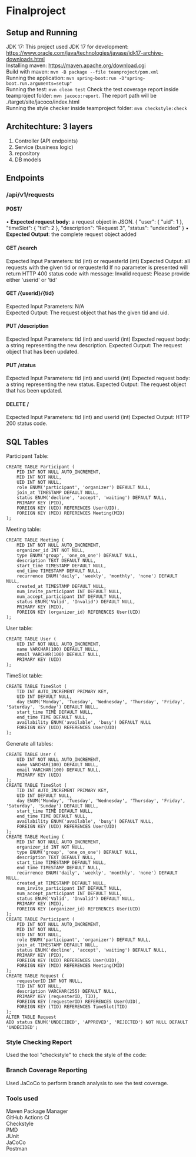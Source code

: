 # Finalproject

## Setup and Running

JDK 17: This project used JDK 17 for development: https://www.oracle.com/java/technologies/javase/jdk17-archive-downloads.html  
Installing maven: https://maven.apache.org/download.cgi  
Build with maven: ```mvn -B package --file teamproject/pom.xml```  
Running the application: ```mvn spring-boot:run -D"spring-boot.run.arguments=setup"```  
Running the test: ```mvn clean test```
Check the test coverage report inside teamproject folder: ```mvn jacoco:report```. The report path will be ./target/site/jacoco/index.html  
Running the style checker inside teamproject folder: ```mvn checkstyle:check```  


## Architechture: 3 layers
1. Controller (API endpoints)
2. Service (business logic)
3. repository 
4. DB models

## Endpoints

### /api/v1/requests
#### POST/ 
• **Expected request body**: a request object in JSON.
{
    "user": {
        "uid": 1 
    },
    "timeSlot": {
        "tid": 2
    },
    "description": "Request 3",
    "status": "undecided"
}
• **Expected Output**: the complete request object added

#### GET /search
Expected Input Parameters: tid (int) or requesterId (int)
Expected Output: all requests with the given tid or rerquesterId
If no parameter is presented will return HTTP 400 status code with message: Invalid request: Please provide either 'userid' or 'tid'

#### GET /{userid}/{tid}
Expected Input Parameters: N/A  
Expected Output: The request object that has the given tid and uid.

#### PUT /description
Expected Input Parameters:  tid (int) and userid (int) 
Expected request body: a string representing the new description.
Expected Output: The request object that has been updated.

#### PUT /status
Expected Input Parameters:  tid (int) and userid (int) 
Expected request body: a string representing the new status.
Expected Output: The request object that has been updated.

#### DELETE /
Expected Input Parameters:  tid (int) and userid (int) 
Expected Output: HTTP 200 status code.

## SQL Tables

Participant Table:
```
CREATE TABLE Participant (
    PID INT NOT NULL AUTO_INCREMENT,
    MID INT NOT NULL,
    UID INT NOT NULL,
    role ENUM('participant', 'organizer') DEFAULT NULL,
    join_at TIMESTAMP DEFAULT NULL,
    status ENUM('decline', 'accept', 'waiting') DEFAULT NULL,
    PRIMARY KEY (PID),
    FOREIGN KEY (UID) REFERENCES User(UID),
    FOREIGN KEY (MID) REFERENCES Meeting(MID)
);
```
Meeting table:
```
CREATE TABLE Meeting (
    MID INT NOT NULL AUTO_INCREMENT,
    organizer_id INT NOT NULL,
    type ENUM('group', 'one_on_one') DEFAULT NULL,
    description TEXT DEFAULT NULL,
    start_time TIMESTAMP DEFAULT NULL,
    end_time TIMESTAMP DEFAULT NULL,
    recurrence ENUM('daily', 'weekly', 'monthly', 'none') DEFAULT NULL,
    created_at TIMESTAMP DEFAULT NULL,
    num_invite_participant INT DEFAULT NULL,
    num_accept_participant INT DEFAULT NULL,
    status ENUM('Valid', 'Invalid') DEFAULT NULL,
    PRIMARY KEY (MID),
    FOREIGN KEY (organizer_id) REFERENCES User(UID)
);
```
User table:
```
CREATE TABLE User (
    UID INT NOT NULL AUTO_INCREMENT,
    name VARCHAR(100) DEFAULT NULL,
    email VARCHAR(100) DEFAULT NULL,
    PRIMARY KEY (UID)
);
```

TimeSlot table:
```
CREATE TABLE TimeSlot (
    TID INT AUTO_INCREMENT PRIMARY KEY,
    UID INT DEFAULT NULL,
    day ENUM('Monday', 'Tuesday', 'Wednesday', 'Thursday', 'Friday', 'Saturday', 'Sunday') DEFAULT NULL,
    start_time TIME DEFAULT NULL,
    end_time TIME DEFAULT NULL,
    availability ENUM('available', 'busy') DEFAULT NULL
    FOREIGN KEY (UID) REFERENCES User(UID)
);
```


Generate all tables:
```
CREATE TABLE User (
    UID INT NOT NULL AUTO_INCREMENT,
    name VARCHAR(100) DEFAULT NULL,
    email VARCHAR(100) DEFAULT NULL,
    PRIMARY KEY (UID)
);
CREATE TABLE TimeSlot (
    TID INT AUTO_INCREMENT PRIMARY KEY,
    UID INT DEFAULT NULL,
    day ENUM('Monday', 'Tuesday', 'Wednesday', 'Thursday', 'Friday', 'Saturday', 'Sunday') DEFAULT NULL,
    start_time TIME DEFAULT NULL,
    end_time TIME DEFAULT NULL,
    availability ENUM('available', 'busy') DEFAULT NULL,
    FOREIGN KEY (UID) REFERENCES User(UID)
);
CREATE TABLE Meeting (
    MID INT NOT NULL AUTO_INCREMENT,
    organizer_id INT NOT NULL,
    type ENUM('group', 'one_on_one') DEFAULT NULL,
    description TEXT DEFAULT NULL,
    start_time TIMESTAMP DEFAULT NULL,
    end_time TIMESTAMP DEFAULT NULL,
    recurrence ENUM('daily', 'weekly', 'monthly', 'none') DEFAULT NULL,
    created_at TIMESTAMP DEFAULT NULL,
    num_invite_participant INT DEFAULT NULL,
    num_accept_participant INT DEFAULT NULL,
    status ENUM('Valid', 'Invalid') DEFAULT NULL,
    PRIMARY KEY (MID),
    FOREIGN KEY (organizer_id) REFERENCES User(UID)
);
CREATE TABLE Participant (
    PID INT NOT NULL AUTO_INCREMENT,
    MID INT NOT NULL,
    UID INT NOT NULL,
    role ENUM('participant', 'organizer') DEFAULT NULL,
    join_at TIMESTAMP DEFAULT NULL,
    status ENUM('decline', 'accept', 'waiting') DEFAULT NULL,
    PRIMARY KEY (PID),
    FOREIGN KEY (UID) REFERENCES User(UID),
    FOREIGN KEY (MID) REFERENCES Meeting(MID)
);
CREATE TABLE Request (
    requesterID INT NOT NULL,
    TID INT NOT NULL,
    description VARCHAR(255) DEFAULT NULL,
    PRIMARY KEY (requesterID, TID),
    FOREIGN KEY (requesterID) REFERENCES User(UID),
    FOREIGN KEY (TID) REFERENCES TimeSlot(TID)
);
ALTER TABLE Request
ADD status ENUM('UNDECIDED', 'APPROVED', 'REJECTED') NOT NULL DEFAULT 'UNDECIDED';

```

### Style Checking Report
Used the tool "checkstyle" to check the style of the code:

### Branch Coverage Reporting
Used JaCoCo to perform branch analysis to see the test coverage.

### Tools used

Maven Package Manager  
GitHub Actions CI  
Checkstyle  
PMD  
JUnit  
JaCoCo  
Postman  
